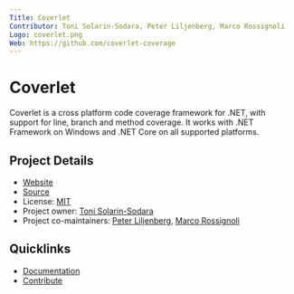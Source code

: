 ```yaml
---
Title: Coverlet
Contributor: Toni Solarin-Sodara, Peter Liljenberg, Marco Rossignoli
Logo: coverlet.png
Web: https://github.com/coverlet-coverage
---
```


# Coverlet

Coverlet is a cross platform code coverage framework for .NET, with support for line, branch and method coverage. It works with .NET Framework on Windows and .NET Core on all supported platforms.

## Project Details

* [Website](https://github.com/coverlet-coverage)
* [Source](https://github.com/coverlet-coverage)
* License: [MIT](https://github.com/coverlet-coverage/coverlet/blob/master/LICENSE)  
* Project owner: [Toni Solarin-Sodara](https://github.com/tonerdo)
* Project co-maintainers: [Peter Liljenberg](https://github.com/petli), [Marco Rossignoli](https://github.com/MarcoRossignoli)

## Quicklinks

* [Documentation](https://github.com/coverlet-coverage/coverlet#main-contents)
* [Contribute](https://github.com/coverlet-coverage/coverlet/blob/master/CONTRIBUTING.md)